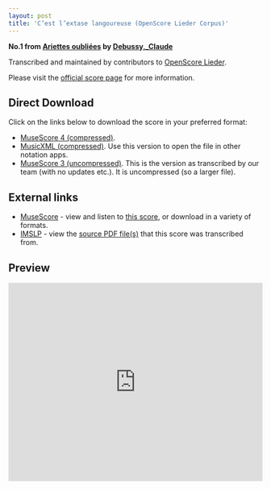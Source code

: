 ```yaml
---
layout: post
title: 'C’est l’extase langoureuse (OpenScore Lieder Corpus)'
---
```


__No.1 from [Ariettes oubliées](https://fourscoreandmore.org/openscore/lieder/Debussy,_Claude/Ariettes_oubliées/) by [Debussy,_Claude](https://fourscoreandmore.org/openscore/lieder/Debussy,_Claude)__

Transcribed and maintained by contributors to [OpenScore Lieder].

Please visit the [official score page] for more information.

[official score page]: https://musescore.com/openscore-lieder-corpus/scores/5060910
[OpenScore Lieder]: https://musescore.com/openscore-lieder-corpus

## Direct Download

Click on the links below to download the score in your preferred format:
- [MuseScore 4 (compressed)](https://github.com/openscore/lieder/blob/main/scores/Debussy,_Claude/Ariettes_oubliées/1_C’est_l’extase_langoureuse/lc5060910.mscz?raw=true).
- [MusicXML (compressed)](https://github.com/openscore/lieder/blob/main/scores/Debussy,_Claude/Ariettes_oubliées/1_C’est_l’extase_langoureuse/lc5060910.mxl?raw=true). Use this version to open the file in other notation apps.
- [MuseScore 3 (uncompressed)](https://github.com/openscore/lieder/blob/main/scores/Debussy,_Claude/Ariettes_oubliées/1_C’est_l’extase_langoureuse/lc5060910.mscx?raw=true). This is the version as transcribed by our team (with no updates etc.). It is uncompressed (so a larger file).

## External links

- [MuseScore] - view and listen to [this score][MuseScore], or download in a variety of formats.
- [IMSLP] - view the [source PDF file(s)][IMSLP] that this score was transcribed from.

[MuseScore]: https://musescore.com/score/5060910
[IMSLP]: https://imslp.org/wiki/Special:ReverseLookup/14819

## Preview

<iframe width="100%" height="394" src="https://musescore.com/openscore-lieder-corpus/scores/5060910/embed" frameborder="0" allowfullscreen allow="autoplay; fullscreen"></iframe>
